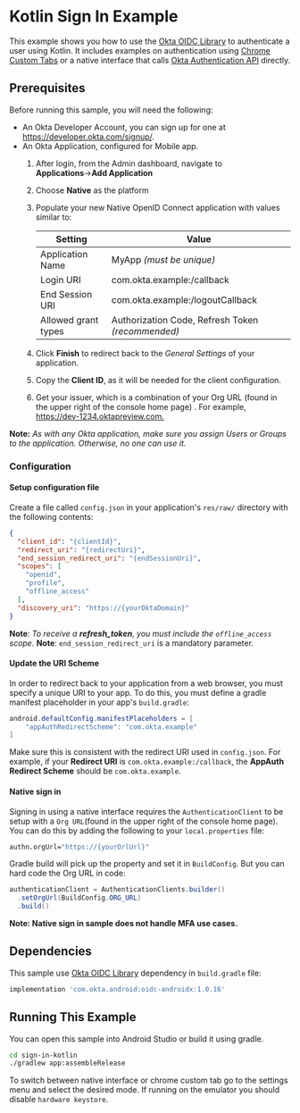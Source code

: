 # Kotlin Sign In Example

This example shows you how to use the [Okta OIDC Library] to authenticate a user using Kotlin. It includes examples on authentication using [Chrome Custom Tabs] or a native interface that calls [Okta Authentication API] directly.

## Prerequisites

Before running this sample, you will need the following:

* An Okta Developer Account, you can sign up for one at <https://developer.okta.com/signup/>.
* An Okta Application, configured for Mobile app.
    1. After login, from the Admin dashboard, navigate to **Applications**&rarr;**Add Application**
    2. Choose **Native** as the platform
    3. Populate your new Native OpenID Connect application with values similar to:

        | Setting              | Value                                               |
        | -------------------- | --------------------------------------------------- |
        | Application Name     | MyApp *(must be unique)*        |
        | Login URI            | com.okta.example:/callback                          |
        | End Session URI      | com.okta.example:/logoutCallback                    |
        | Allowed grant types  | Authorization Code, Refresh Token *(recommended)*   |

    4. Click **Finish** to redirect back to the *General Settings* of your application.
    5. Copy the **Client ID**, as it will be needed for the client configuration.
    6. Get your issuer, which is a combination of your Org URL (found in the upper right of the console home page) . For example, <https://dev-1234.oktapreview.com.>

**Note:** *As with any Okta application, make sure you assign Users or Groups to the application. Otherwise, no one can use it.*

### Configuration

#### Setup configuration file

Create a file called `config.json` in your application's `res/raw/` directory with
the following contents:

```json
{
  "client_id": "{clientId}",
  "redirect_uri": "{redirectUri}",
  "end_session_redirect_uri": "{endSessionUri}",
  "scopes": [
    "openid",
    "profile",
    "offline_access"
  ],
  "discovery_uri": "https://{yourOktaDomain}"
}
```

**Note**: *To receive a **refresh_token**, you must include the `offline_access` scope.*
**Note**: `end_session_redirect_uri` is a mandatory parameter.

#### Update the URI Scheme

In order to redirect back to your application from a web browser, you must specify a unique URI to
your app. To do this, you must define a gradle manifest placeholder in your app's `build.gradle`:

```java
android.defaultConfig.manifestPlaceholders = [
    "appAuthRedirectScheme": "com.okta.example"
]
```

Make sure this is consistent with the redirect URI used in `config.json`. For example,
if your **Redirect URI** is `com.okta.example:/callback`, the **AppAuth Redirect Scheme** should be
`com.okta.example`.

#### Native sign in

Signing in using a native interface requires the `AuthenticationClient` to be setup with a `Org URL`(found in the upper right of the console home page). You can do this by adding the following to your `local.properties` file:

```bash
authn.orgUrl="https://{yourOrlUrl}"
```

Gradle build will pick up the property and set it in `BuildConfig`. But you can hard code the Org URL in code:

```java
authenticationClient = AuthenticationClients.builder()
  .setOrgUrl(BuildConfig.ORG_URL)
  .build()
```

**Note: Native sign in sample does not handle MFA use cases.**

## Dependencies

This sample use [Okta OIDC Library] dependency in `build.gradle` file:

```bash
implementation 'com.okta.android:oidc-androidx:1.0.16'
```

## Running This Example

You can open this sample into Android Studio or build it using gradle.

```bash
cd sign-in-kotlin
./gradlew app:assembleRelease
```

To switch between native interface or chrome custom tab go to the settings menu and select the desired mode. If running on the emulator you should disable `hardware keystore`.

[Okta Authentication API]: https://developer.okta.com/docs/api/resources/authn.html
[Okta Java Authentication SDK]: https://github.com/okta/okta-auth-java
[Okta OIDC Library]: https://github.com/okta/okta-oidc-android
[Chrome Custom Tabs]: https://developer.chrome.com/multidevice/android/customtabs
[Authorization Code Flow with PKCE]: https://developer.okta.com/authentication-guide/implementing-authentication/auth-code-pkce

